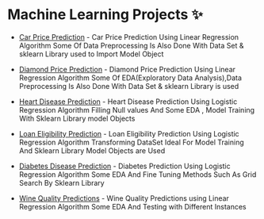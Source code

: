 # Machine Learning Projects ✨

- [Car Price Prediction](https://github.com/Darkbeast747474/Machine_learning_Projects/blob/main/Car_price_Prediction/Car_Prediction.ipynb) - Car Price Prediction Using Linear Regression Algorithm Some Of Data Preprocessing Is Also Done With Data Set & sklearn Library used to Import Model Object

- [Diamond Price Prediction](https://github.com/Darkbeast747474/Machine_learning_Projects/blob/main/Diamond_Price_Pred/Diamond_Prediction.ipynb) - Diamond Price Prediction Using Linear Regression Algorithm Some Of EDA(Exploratory Data Analysis),Data Preprocessing Is Also Done With Data Set & sklearn Library is used 

- [Heart Disease Prediction]([https://github.com/Darkbeast747474/Machine_learning_Projects/tree/main/Heart_disease_Predictions](https://github.com/Darkbeast747474/Machine_learning_Projects/blob/main/Heart_disease_Predictions/Heart_disease.ipynb)) - Heart Disease Prediction Using Logistic Regression Algorithm Filling Null values And Some EDA , Model Training With Sklearn Library model Objects 

- [Loan Eligibility Prediction](https://github.com/Darkbeast747474/Machine_learning_Projects/blob/main/Loan_Eligibility_Prediction/Loan_Eligible.ipynb) - Loan Eligibility Prediction Using Logistic Regression Algorithm Transforming DataSet Ideal For Model Training And Sklearn Library Model Objects are Used

- [Diabetes Disease Prediction](https://github.com/Darkbeast747474/Machine_learning_Projects/blob/main/Diabetes_disease_Predictions/Diabetes_Disease.ipynb) - Diabetes Prediction Using Logistic Regression Algorithm Some EDA And Fine Tuning Methods Such As Grid Search By Sklearn Library 

- [Wine Quality Predictions](https://github.com/Darkbeast747474/Machine_learning_Projects/blob/main/Wine_Quality_Predition/Wine_Quality.ipynb) - Wine Quality Predictions using Linear Regression Algorithm Some EDA And Testing with Different Instances
